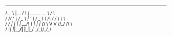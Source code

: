  _____ _          __ _                    __  __    
/__   \ |__   ___/ _\ |__   _____      __ \ \/ _\   
  / /\/ '_ \ / _ \ \| '_ \ / _ \ \ /\ / /  \ \ \    
 / /  | | | |  __/\ \ | | | (_) \ V  V //\_/ /\ \   
 \/   |_| |_|\___\__/_| |_|\___/ \_/\_(_)___/\__/   
                                                    
